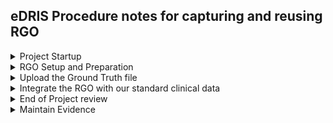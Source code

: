 ## eDRIS Procedure notes for capturing and reusing RGO

<details>
  
<summary>Project Startup</summary>

Work with the Research Group to:

- Identify RGO that the project will create
- Identify any previously captured RGO that the project would like to extract
- 

It is important to ensure that the Researchers know that it is their responsibility to validate any data that they return.  The RGO tool cannot validate a different dataset for each project.

</details>

<details>
  
<summary>RGO Setup and Preparation</summary>

- Create the Group
  The group represents the Research Project.  You can include contact details in here if you want but these should be only for your own use, and not shared
- Create the Ground Truthers (if required)
  Not yet clear to what extent this will be used
- Create the RGO Output
  A record that represents an output.  If RGO is further developed there will be other flavours of RGO, in addition to Ground Truth.  
- Create the RGO Dataset Template and associated RGO Column Templates
  A Ground Truth RGO is described using an RGO Dataset Template record (and associated RGO Column Template Records). Other types of RGO (in the future) will have different tables created to capture information about them (e.g. RGO_Algorithm or RGO_Tool)
- Download an empty sample file to give to the Research project
  This shows the researchers
  1. What the name of the file should be (although it can be CSV or XLS).  Note that the name can be different from what is generated, but to upload successfully once populated, the filename must be RGO<whatever>n where n is the dataset identifier.  The samplefile will automatoically have this number at the end of its name
  2. What the column_names must be
  3. If ground truthers are to be identified, it will include a list of the names that can be used

</details>
<details>

<summary>Upload the Ground Truth file</summary>

Using the Upload screen

</details>

<details>

<summary>Integrate the RGO with our standard clinical data</summary>

Consider how eDRIS would like this to work, and how to ensure the security of any potentially disclosive data

</details>

<details>

<summary>End of Project review</summary>

How can eDRIS check that the ground truth identified at the start has been successfully gathered

</details>

<details>

<summary>Maintain Evidence</summary>

Add publications, requests to extract existing RGO etc.  

</details>
